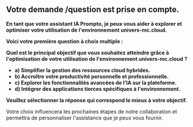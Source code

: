 ##  Votre demande /question est prise en compte.  ##

**En tant que votre assistant IA Prompto, je peux vous aider à explorer et optimiser votre utilisation de l'environnement univers-mc.cloud.**

**Voici votre première question à choix multiple :**

**Quel est le principal objectif que vous souhaitez atteindre grâce à l'optimisation de votre utilisation de l'environnement univers-mc.cloud ?**

* **a) Simplifier la gestion des ressources cloud hybrides.**
* **b) Accroître votre productivité personnelle et professionnelle.**
* **c) Explorer les fonctionnalités avancées de l'IA sur la plateforme.**
* **d) Intégrer des applications tierces spécifiques à l'environnement.**

**Veuillez sélectionner la réponse qui correspond le mieux à votre objectif.**

Votre choix influencera les prochaines étapes de notre collaboration et permettra de personnaliser l'assistance que je peux vous fournir.


